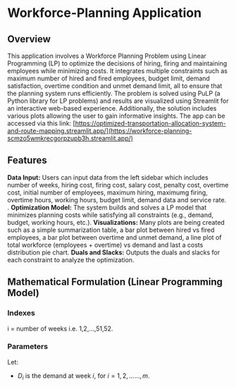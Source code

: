 # Workforce-Planning Application

## Overview
This application involves a Workforce Planning Problem using Linear Programming (LP) to optimize the decisions of hiring, firing and maintaining employees while minimizing costs. It integrates multiple constraints such as maximum number of hired and fired employees, budget limit, demand satisfaction, overtime condition and unmet demand limit, all to ensure that the planning system runs efficiently. The problem is solved using PuLP (a Python library for LP problems) and results are visualized using Streamlit for an interactive web-based experience. Additionally, the solution includes various plots allowing the user to gain informative insights. The app can be accessed via this link: [https://optimized-transportation-allocation-system-and-route-mapping.streamlit.app/](https://workforce-planning-scmzo5wmkrecgorpzupb3h.streamlit.app/)

## Features
**Data Input:** Users can input data from the left sidebar which includes number of weeks, hiring cost, firing cost, salary cost, penalty cost, overtime cost, initial number of employees, maximum hiring, maximumg firing, overtime hours, working hours, budget limit, demand data and service rate. .
**Optimization Model:** The system builds and solves a LP model that minimizes planning costs while satisfying all constraints (e.g., demand, budget, working hours, etc.).
**Visualizations:** Many plots are being created such as a simple summarization table, a bar plot between hired vs fired employees, a bar plot between overtime and unmet demand, a line plot of total workforce (employees + overtime) vs demand and last a costs distribution pie chart.
**Duals and Slacks:** Outputs the duals and slacks for each constraint to analyze the optimization.

## Mathematical Formulation (Linear Programming Model)

### Indexes
i = number of weeks i.e. 1,2,...,51,52.

### Parameters
Let:

- $D_i$ is the demand at week $i$, for $i = 1, 2, ... \dots, m$.
